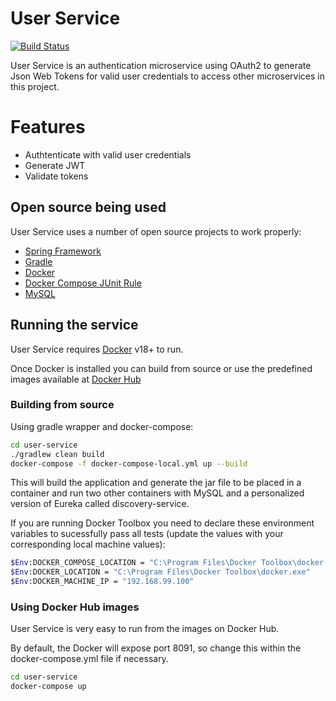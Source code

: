 # User Service

[![Build Status](https://travis-ci.org/AITestingOrg/authentication-service.svg?branch=master)](https://travis-ci.org/AITestingOrg/authentication-service)

User Service is an authentication microservice using OAuth2 to generate Json Web Tokens for valid user credentials to access other microservices in this project. 
# Features

  - Authtenticate with valid user credentials
  - Generate JWT
  - Validate tokens

## Open source being used

User Service uses a number of open source projects to work properly:

* [Spring Framework]
* [Gradle]
* [Docker]
* [Docker Compose JUnit Rule]
* [MySQL]

## Running the service

User Service requires [Docker] v18+ to run.

Once Docker is installed you can build from source or use the predefined images available at [Docker Hub](https://hub.docker.com/u/aista/dashboard/)

### Building from source
Using gradle wrapper and docker-compose:
```sh
cd user-service
./gradlew clean build
docker-compose -f docker-compose-local.yml up --build
```
This will build the application and generate the jar file to be placed in a container and run two other containers with MySQL and a personalized version of Eureka called discovery-service.

If you are running Docker Toolbox you need to declare these environment variables to sucessfully pass all tests (update the values with your corresponding local machine values):

```sh
$Env:DOCKER_COMPOSE_LOCATION = "C:\Program Files\Docker Toolbox\docker-compose.exe"
$Env:DOCKER_LOCATION = "C:\Program Files\Docker Toolbox\docker.exe"
$Env:DOCKER_MACHINE_IP = "192.168.99.100"
```

### Using Docker Hub images
User Service is very easy to run from the images on Docker Hub.

By default, the Docker will expose port 8091, so change this within the docker-compose.yml file if necessary.

```sh
cd user-service
docker-compose up
```

[//]: # (Reference links)

   [Spring Framework]: <https://spring.io/>
   [Gradle]: <https://gradle.org/>
   [Docker]: <https://www.docker.com/>
   [Docker Compose JUnit Rule]: <https://github.com/palantir/docker-compose-rule>
   [MySQL]: <https://www.mysql.com/>

